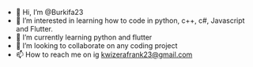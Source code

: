 - 👋 Hi, I’m @Burkifa23
- 👀 I’m interested in learning how to code in python, c++, c#, Javascript and Flutter.
- 🌱 I’m currently learning python and flutter
- 💞️ I’m looking to collaborate on any coding project
- 📫 How to reach me on ig kwizerafrank23@gmail.com


<!---
Burkifa23/Burkifa23 is a ✨ special ✨ repository because its `README.md` (this file) appears on your GitHub profile.
You can click the Preview link to take a look at your changes.
--->
